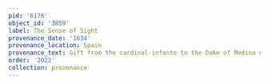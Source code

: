 ```yaml
---
pid: '6176'
object_id: '3859'
label: The Sense of Sight
provenance_date: '1634'
provenance_location: Spain
provenance_text: Gift from the cardinal-infante to the Duke of Medina de las Torres
order: '2022'
collection: provenance
---
```

